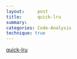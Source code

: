 ```yaml
---
layout:     post
title:      quick-lru
summary:  
categories: Code-Analysis
technique: true
---
```



[quick-lru](https://github.com/sindresorhus/quick-lru)

